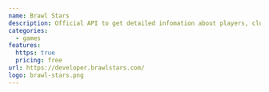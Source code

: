 ```yaml
---
name: Brawl Stars
description: Official API to get detailed infomation about players, clubs and brawlers!
categories:
  - games
features:
  https: true
  pricing: free
url: https://developer.brawlstars.com/
logo: brawl-stars.png
---
```

